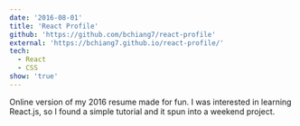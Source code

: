 ```yaml
---
date: '2016-08-01'
title: 'React Profile'
github: 'https://github.com/bchiang7/react-profile'
external: 'https://bchiang7.github.io/react-profile/'
tech:
  - React
  - CSS
show: 'true'
---
```


Online version of my 2016 resume made for fun. I was interested in learning React.js, so I found a simple tutorial and it spun into a weekend project.
